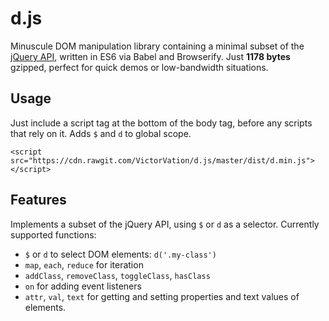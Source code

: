 # d.js

Minuscule DOM manipulation library containing a minimal subset of the [jQuery API](https://api.jquery.com/), written in ES6 via Babel and Browserify. Just **1178 bytes** gzipped, perfect for quick demos or low-bandwidth situations.

## Usage

Just include a script tag at the bottom of the body tag, before any scripts that rely on it. Adds `$` and `d` to global scope.

`<script src="https://cdn.rawgit.com/VictorVation/d.js/master/dist/d.min.js"></script>`

## Features

Implements a subset of the jQuery API, using `$` or `d` as a selector. Currently supported functions:

- `$` or `d` to select DOM elements: `d('.my-class')`
- `map`, `each`, `reduce` for iteration
- `addClass`, `removeClass`, `toggleClass`, `hasClass`
- `on` for adding event listeners
- `attr`, `val`, `text` for getting and setting properties and text values of elements.

